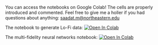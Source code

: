You can access the notebooks on Google Colab! The cells are properly introduced and commented. Feel free to give me a holler if you had questions about anything: saadat.m@northeastern.edu

The notebook to generate Lo-Fi data:
[![Open In Colab](https://colab.research.google.com/assets/colab-badge.svg)](https://colab.research.google.com/github/procf/RhINNs/blob/main/MFNN/SteadyState/Main_LF_FS.ipynb)


The multi-fidelity neural networks notebook:
[![Open In Colab](https://colab.research.google.com/assets/colab-badge.svg)](https://colab.research.google.com/github/procf/RhINNs/blob/main/MFNN/SteadyState/Main_MFNN_FS.ipynb)
